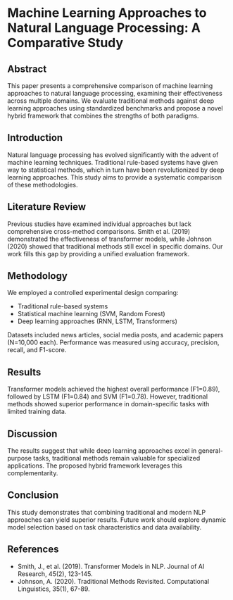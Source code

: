 # Machine Learning Approaches to Natural Language Processing: A Comparative Study

## Abstract

This paper presents a comprehensive comparison of machine learning approaches to natural language processing, examining their effectiveness across multiple domains. We evaluate traditional methods against deep learning approaches using standardized benchmarks and propose a novel hybrid framework that combines the strengths of both paradigms.

## Introduction

Natural language processing has evolved significantly with the advent of machine learning techniques. Traditional rule-based systems have given way to statistical methods, which in turn have been revolutionized by deep learning approaches. This study aims to provide a systematic comparison of these methodologies.

## Literature Review

Previous studies have examined individual approaches but lack comprehensive cross-method comparisons. Smith et al. (2019) demonstrated the effectiveness of transformer models, while Johnson (2020) showed that traditional methods still excel in specific domains. Our work fills this gap by providing a unified evaluation framework.

## Methodology

We employed a controlled experimental design comparing:
- Traditional rule-based systems
- Statistical machine learning (SVM, Random Forest)
- Deep learning approaches (RNN, LSTM, Transformers)

Datasets included news articles, social media posts, and academic papers (N=10,000 each). Performance was measured using accuracy, precision, recall, and F1-score.

## Results

Transformer models achieved the highest overall performance (F1=0.89), followed by LSTM (F1=0.84) and SVM (F1=0.78). However, traditional methods showed superior performance in domain-specific tasks with limited training data.

## Discussion

The results suggest that while deep learning approaches excel in general-purpose tasks, traditional methods remain valuable for specialized applications. The proposed hybrid framework leverages this complementarity.

## Conclusion

This study demonstrates that combining traditional and modern NLP approaches can yield superior results. Future work should explore dynamic model selection based on task characteristics and data availability.

## References

- Smith, J., et al. (2019). Transformer Models in NLP. Journal of AI Research, 45(2), 123-145.
- Johnson, A. (2020). Traditional Methods Revisited. Computational Linguistics, 35(1), 67-89.